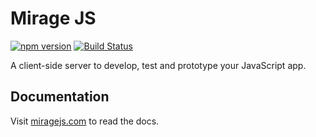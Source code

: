 # Mirage JS

[![npm version](https://badge.fury.io/js/miragejs.svg)](https://badge.fury.io/js/miragejs)
[![Build Status](https://travis-ci.com/miragejs/miragejs.svg?branch=master)](https://travis-ci.com/github/miragejs/miragejs)

A client-side server to develop, test and prototype your JavaScript app.

## Documentation

Visit [miragejs.com](https://miragejs.com) to read the docs.
